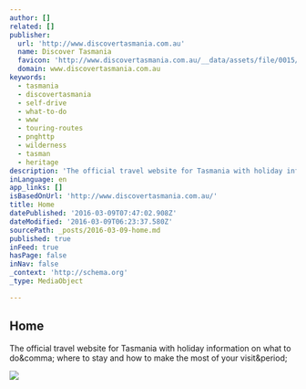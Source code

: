 ```yaml
---
author: []
related: []
publisher:
  url: 'http://www.discovertasmania.com.au'
  name: Discover Tasmania
  favicon: 'http://www.discovertasmania.com.au/__data/assets/file/0015/7224/favicon.ico?v=0.0.4'
  domain: www.discovertasmania.com.au
keywords:
  - tasmania
  - discovertasmania
  - self-drive
  - what-to-do
  - www
  - touring-routes
  - pnghttp
  - wilderness
  - tasman
  - heritage
description: 'The official travel website for Tasmania with holiday information on what to do, where to stay and how to make the most of your visit.'
inLanguage: en
app_links: []
isBasedOnUrl: 'http://www.discovertasmania.com.au/'
title: Home
datePublished: '2016-03-09T07:47:02.908Z'
dateModified: '2016-03-09T06:23:37.580Z'
sourcePath: _posts/2016-03-09-home.md
published: true
inFeed: true
hasPage: false
inNav: false
_context: 'http://schema.org'
_type: MediaObject

---
```

<article style=""><h1>Home</h1><p>The official travel website for Tasmania with holiday information on what to do&amp;comma; where to stay and how to make the most of your visit&amp;period;</p><img src="http://www.discovertasmania.com.au/__data/assets/image/0017/8450/events_255.jpg" /></article>